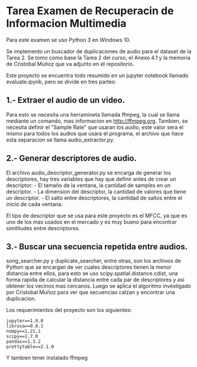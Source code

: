 # Tarea Examen de Recuperacin de Informacion Multimedia

Para este examen se uso Python 3 en Windows 10.

Se implemento un buscador de duplicaciones de audio para el dataset de la Tarea 2.
Se tomo como base la Tarea 2 del curso, el Anexo 4.1 y la memoria de Cristobal Muñoz que va adjunto en el repositorio.

Este proyecto se encuentra todo resumido en un jupyter notebook llamado evaluate.ipynb, pero se divide en tres partes:

## 1.- Extraer el audio de un video.

Para esto se necesita una herramineta llamada ffmpeg, la cual se llama mediante un comando, mas informacion en http://ffmpeg.org.
Tambien, se necesita definir el "Sample Rate" que usaran los audio, este valor sera el mismo para todos los audios que usara el programa, el archivo que hace esta separacion se llama audio_extractor.py.

## 2.- Generar descriptores de audio.

El archivo audio_descriptor_generator.py se encarga de generar los descriptores, hay tres variables que hay que definir antes de crear un descriptor:
    - El tamaño de la ventana, la cantidad de samples en un descriptor.
    - La dimension del descriptor, la cantidad de valores que tiene un descriptor.
    - El salto entre descriptores, la cantidad de saltos entre el inicio de cada ventana.

El tipo de descriptor que se usa para este proyecto es el MFCC, ya que es uno de los mas usados en el mercado y es muy bueno para encontrar similitudes entre descriptores.

## 3.- Buscar una secuencia repetida entre audios.

song_searcher.py y duplicate_searcher, entre otras, son los archivos de Python que se encargan de ver cuales descriptores tienen la menor distancia entre ellos, para esto se uso scipy.spatial.distance.cdist, una forma rapida de calcular la distancia entre cada par de descriptores y asi obtener los vecinos mas cercanos. Luego se aplica el algoritmo investigado por Cristobal Muñoz para ver que secuencias calzan y encontrar una duplicacion.


Los requerimientos del proyecto son los siguientes:

    jupyter==1.0.0
    librosa==0.8.1
    numpy==1.21.1
    scipy==1.7.0
    pandas==1.3.2
    prettytable==2.1.0

Y tambien tener instalado ffmpeg
